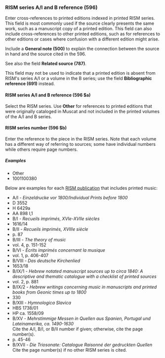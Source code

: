 ### RISM series A/I and B reference (596)  

Enter cross-references to printed editions indexed in printed RISM series. This field is most commonly used if the source clearly presents the same work, such as a manuscript copy of a printed edition. This field can also include cross-references to other printed editions, such as for references to other editions or cases where confusion with a different edition might arise.

Include a **General note (500)** to explain the connection between the source in hand and the source cited in the 596.

See also the field **Related source (787)**.

This field may not be used to indicate that a printed edition is absent from RISM's series A/I or a volume in the B series; use the field **Bibliographic reference (691)** instead.

#### RISM series A/I and B reference (596 $a)

Select the RISM series. Use **Other** for references to printed editions that were originally cataloged in Muscat and not included in the printed volumes of the A/I and B series.

#### RISM series number (596 $b)

Enter the reference to the piece in the RISM series. Note that each volume has a different way of referring to sources;
some have individual numbers while others require page numbers.


##### Examples  

- Other
- 1001100380

Below are examples for each [RISM publication](http://www.rism.info/en/publications.html) that includes printed music:

- A/I - _Einzeldrucke vor 1800/Individual Prints before 1800_
 - D 3552
 - H 6429a
 - AA 898 I,1
- B/I - _Recueils imprimés, XVIe-XVIIe siècles_
 - 1616/14
- B/II - _Recueils imprimés, XVIIIe siècle_
 - p. 87
- B/III - _The theory of music_
 - vol. 4, p. 151-152
- B/VI - _Écrits imprimés concernant la musique_
 - vol. 1, p. 406-407
- B/VIII - _Das deutsche Kirchenlied_
 - 1653/18
- B/IX/1 - _Hebrew notated manuscript sources up to circa 1840: A descriptive and thematic catalogue with a checklist of printed sources_
 - vol. 2, p. 881
- B/IX/2 - _Hebrew writings concerning music in manuscripts and printed books from Geonic times up to 1800_
 - 330
- B/XIII - _Hymnologica Slavica_
 - HBS 1738/01
 - HP ca. 1558/09
- B/XV - _Mehrstimmige Messen in Quellen aus Spanien, Portugal und Lateinamerika, ca. 1490-1630_  
Cite the A/I, B/I, or B/II number if given; otherwise, cite the page number(s).
 - p. 45-46
- B/XVII - _Die Triosonate: Catalogue Raisonné der gedruckten Quellen_  
Cite the page number(s) if no other RISM series is cited.
